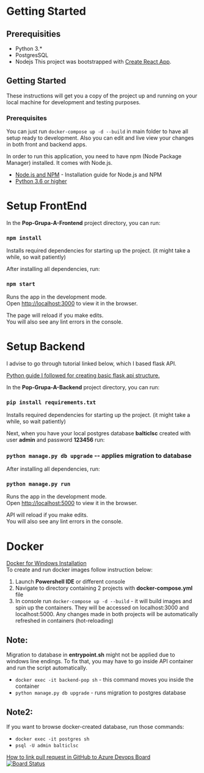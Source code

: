 # Getting Started
## Prerequisities
- Python 3.*
- PostgresSQL
- Nodejs
This project was bootstrapped with [Create React App](https://github.com/facebook/create-react-app).

## Getting Started
These instructions will get you a copy of the project up and running on your local machine for development and testing purposes.

### Prerequisites

You can just run `docker-compose up -d --build` in main folder to have all setup ready to development. Also you can edit and live view your changes in both front and backend apps.

In order to run this application, you need to have npm (Node Package Manager) installed.
It comes with Node.js.

* [Node.js and NPM](https://www.npmjs.com/get-npm) - Installation guide for Node.js and NPM
* [Python 3.6 or higher](https://www.python.org/downloads/release/python-375/)


# Setup FrontEnd
In the **Pop-Grupa-A-Frontend** project directory, you can run:

### `npm install`

Installs required dependencies for starting up the project.
(it might take a while, so wait patiently)

After installing all dependencies, run:

### `npm start`

Runs the app in the development mode.<br>
Open [http://localhost:3000](http://localhost:3000) to view it in the browser.

The page will reload if you make edits.<br>
You will also see any lint errors in the console.

# Setup Backend
I advise to go through tutorial linked below, which I based flask API.

[Python guide I followed for creating basic flask api structure.](https://l.facebook.com/l.php?u=https%3A%2F%2Fwww.freecodecamp.org%2Fnews%2Fstructuring-a-flask-restplus-web-service-for-production-builds-c2ec676de563%2F%3Ffbclid%3DIwAR1LUt_GeIZ06S-Kya47OTK_mrMGPRE2xo6LJbICbOJ2TVn5DePJc5_CjDc&h=AT0mpNo-RsrYWfU6FlDtP0bVP-k7ooMx-7ktWf0M1efelTPkLQJqRDEMV4pdl2KH1z_wzz7gXltFT43cUNviW97zlIL7JTQT0-mRtI6shGUgSxNR3so6p2wh1CQxL_QAmBhS9A)

In the **Pop-Grupa-A-Backend** project directory, you can run:

### `pip install requirements.txt`

Installs required dependencies for starting up the project.
(it might take a while, so wait patiently)

Next, when you have your local postgres database __balticlsc__ created with user __admin__ and password __123456__ run:
### `python manage.py db upgrade` -- applies migration to database

After installing all dependencies, run:

### `python manage.py run`

Runs the app in the development mode.<br>
Open [http://localhost:5000](http://localhost:5000) to view it in the browser.

API  will reload if you make edits.<br>
You will also see any lint errors in the console.

# Docker
[Docker for Windows Installation](https://docs.docker.com/docker-for-windows/install/)  
To create and run docker images follow instruction below:
1. Launch **Powershell IDE** or different console
2. Navigate to directory containing 2 projects with **docker-compose.yml** file
3. In console run `docker-compose up -d --build` - it will build images and spin up the containers. They will be accessed on localhost:3000 and localhost:5000. Any changes made in both projects will be automatically refreshed in containers (hot-reloading)
## Note:
Migration to database in __entrypoint.sh__ might not be applied due to windows line endings.
To fix that, you may have to go inside API container and run the script automatically.
- `docker exec -it backend-pop sh` - this command moves you inside the container
- `python manage.py db upgrade` - runs migration to postgres database
## Note2:
If you want to browse docker-created database, run those commands:
- `docker exec -it postgres sh`
- `psql -U admin balticlsc`

[How to link pull request in GitHub to Azure Devops Board](https://docs.microsoft.com/en-us/azure/devops/boards/github/link-to-from-github?view=azure-devops)  
[![Board Status](https://dev.azure.com/popgrupaa/4e25e485-1bc5-4995-b7ba-e037895d93fc/5026bfd1-15a0-451c-8d86-8ba02e2a81c5/_apis/work/boardbadge/c475f19d-f275-4e12-9765-2b8b3332eb38)](https://dev.azure.com/popgrupaa/4e25e485-1bc5-4995-b7ba-e037895d93fc/_boards/board/t/5026bfd1-15a0-451c-8d86-8ba02e2a81c5/Microsoft.RequirementCategory/)
